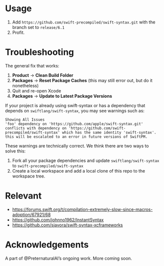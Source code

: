 # Usage

1. Add `https://github.com/swift-precompiled/swift-syntax.git` with the branch set to `release/6.1`
2. Profit.

# Troubleshooting

The general fix that works:
1. **Product** → **Clean Build Folder**
2. **Packages** → **Reset Package Caches** (this may still error out, but do it nonetheless)
3. Quit and re-open Xcode
4. **Packages** → **Update to Latest Package Versions**


If your project is already using swift-syntax or has a dependency that depends on `swiftlang/swift-syntax`, you may see warnings such as:

```
Showing All Issues
'foo' dependency on 'https://github.com/apple/swift-syntax.git' conflicts with dependency on 'https://github.com/swift-precompiled/swift-syntax' which has the same identity 'swift-syntax'. this will be escalated to an error in future versions of SwiftPM.
```

These warnings are technically correct. We think there are two ways to solve this:
1. Fork all your package dependencies and update `swiftlang/swift-syntax` to `swift-precompiled/swift-syntax`
2. Create a local workspace and add a local clone of this repo to the workspace tree. 

# Relevant 
- https://forums.swift.org/t/compilation-extremely-slow-since-macros-adoption/67921/68
- https://github.com/johnno1962/InstantSyntax
- https://github.com/sjavora/swift-syntax-xcframeworks

# Acknowledgements
A part of @PreternaturalAI’s ongoing work. More coming soon.
